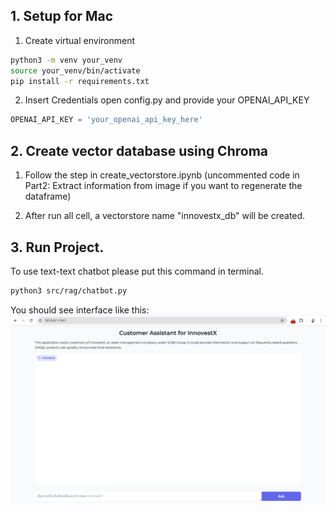## 1. Setup for Mac
1. Create virtual environment
```bash
python3 -m venv your_venv
source your_venv/bin/activate
pip install -r requirements.txt
```
2. Insert Credentials
open config.py and provide your OPENAI_API_KEY
```python
OPENAI_API_KEY = 'your_openai_api_key_here'
```
## 2. Create vector database using Chroma
1. Follow the step in create_vectorstore.ipynb (uncommented code in Part2: Extract information from image if you want to regenerate the dataframe)

2. After run all cell, a vectorstore name "innovestx_db" will be created.

## 3. Run Project.
To use text-text chatbot please put this command in terminal.
```bash
python3 src/rag/chatbot.py
```

You should see interface like this:
![alt text](image.png)



